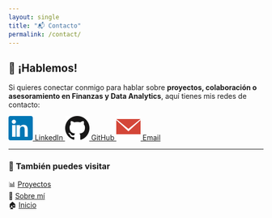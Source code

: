 ```yaml
---
layout: single
title: "📬 Contacto"
permalink: /contact/
---
```


## 📩 ¡Hablemos!  

Si quieres conectar conmigo para hablar sobre **proyectos, colaboración o asesoramiento en Finanzas y Data Analytics**, aquí tienes mis redes de contacto:

<div class="contact-icons">
  <a href="https://www.linkedin.com/in/tuperfil">
    <img src="/assets/icons/linkedin.svg" alt="LinkedIn"> LinkedIn
  </a>
  <a href="https://github.com/CifrasxExitos">
    <img src="/assets/icons/github.svg" alt="GitHub"> GitHub
  </a>
  <a href="mailto:mexpositoalmela@outlook.es">
    <img src="/assets/icons/email.svg" alt="Email"> Email
  </a>
</div>

---

### 🔗 También puedes visitar  
📊 [Proyectos](./projects)  
📄 [Sobre mí](./about)  
🏠 [Inicio](./)  
